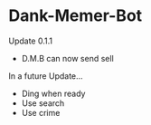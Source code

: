 # Dank-Memer-Bot
Update 0.1.1
- D.M.B can now send sell 

In a future Update...
- Ding when ready
- Use search
- Use crime
